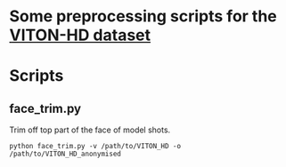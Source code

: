 # Some preprocessing scripts for the [VITON-HD dataset](https://github.com/shadow2496/VITON-HD?tab=readme-ov-file#dataset)

# Scripts
## face_trim.py
Trim off top part of the face of model shots.
```
python face_trim.py -v /path/to/VITON_HD -o /path/to/VITON_HD_anonymised
```

